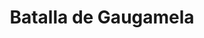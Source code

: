 ﻿---
title: "Batalla de Gaugamela"
permalink: periodes_73.html
layout: periode
dataInici: -331
sidebar: periodes
pares:
  - 38:
    title: "Alejandro Magno"
    dataInici: "(-336)"
    dataFi: "(-323)"

fills:
jocsPrincipals:
  - title: "Alexander at Arbela"
    bggId: 37985

  - title: "Arbela: Gaugamela, 331 BC"
    bggId: 207583

  - title: "Alexander the Great"
    bggId: 1726
    dataInici: 
    dataFi: 

jocsEscenaris:
jocsEpoca:
  - title: "Lost Battles"
    bggId: 83325
    escenari: "Gaugamela"

  - title: "The Great Battles of Alexander: Macedonian Art of War"
    bggId: 176596
    escenari: "Gaugamela"

  - title: "Table Battles: Age of Alexander"
    bggId: 251554
    escenari: "Gaugamela"

  - title: "Field Commander Alexander"
    bggId: 35350
    escenari: "Gaugamela"

  - title: "Ancient Battles Deluxe Expansion Kit 1: Elephants at War"
    bggId: 37563
    escenari: "Gaugamela"

  - title: "Four Battles of the Ancient World"
    bggId: 6405
    escenari: "Arbela"

  - title: "The Great Battles of Alexander"
    bggId: 5233
    escenari: "Gaugamela"
    dataInici: 
    dataFi: 

  - title: "The Great Battles of Alexander: Deluxe Edition"
    bggId: 11057
    escenari: "Gaugamela"

jocsEpocaEscenaris:
---

